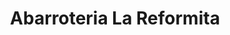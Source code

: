 ---
title: "Abarroteria La Reformita"
url: /villa-nueva/abarroteria-la-reformita/
shop: Allgemein
---